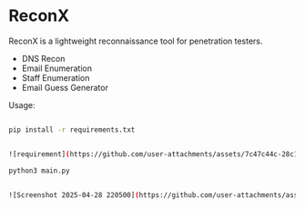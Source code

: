 # ReconX


ReconX is a lightweight reconnaissance tool for penetration testers.

- DNS Recon
- Email Enumeration
- Staff Enumeration
- Email Guess Generator


Usage:

```bash

pip install -r requirements.txt


![requirement](https://github.com/user-attachments/assets/7c47c44c-28c1-44d4-99c2-d8528accd30f)

python3 main.py


![Screenshot 2025-04-28 220500](https://github.com/user-attachments/assets/cbfecaf2-0938-4c32-a767-b9f4baeb2693)

